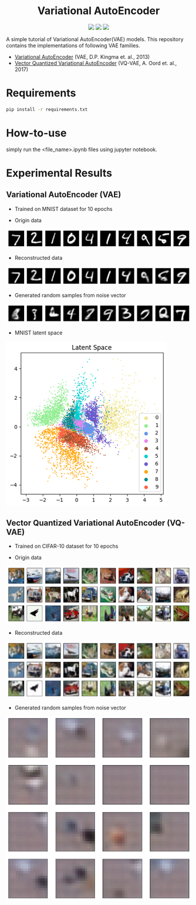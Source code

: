 <h1 align="center">
  <b>Variational AutoEncoder</b><br>
</h1>

<p align="center">
    <a href="https://www.python.org/">
    <img src="https://img.shields.io/badge/Python-3.10-ff69b4.svg" /></a>
    <a href= "https://pytorch.org/">
    <img src="https://img.shields.io/badge/PyTorch-1.3-2BAF2B.svg" /></a>
    <a href= "https://github.com/baohuy11/Variational-autoencoder/blob/main/LICENSE">
    <img src="https://img.shields.io/badge/license-Apache2.0-blue.svg" /></a>
</p>

A simple tutorial of Variational AutoEncoder(VAE) models. This repository contains the implementations of following VAE families.


* [Variational AutoEncoder](https://arxiv.org/pdf/1312.6114.pdf) (VAE, D.P. Kingma et. al., 2013)
* [Vector Quantized Variational AutoEncoder](https://arxiv.org/pdf/1711.00937.pdf) (VQ-VAE, A. Oord et. al., 2017)

# Requirements
```bash
pip install -r requirements.txt
```

# How-to-use
simply run the <file_name>.ipynb files using jupyter notebook.

# Experimental Results
## Variational AutoEncoder (VAE)
- Trained on MNIST dataset for 10 epochs

- Origin data

![MNIST_origin](./assets/mnist_origin.png) 

- Reconstructed data

![VAE_reconstructed](./assets/mnist_reconstruct.png)

- Generated random samples from noise vector

![VAE_generated_sample](./assets/mnist_generate.png)

- MNIST latent space

![MNIST_latent_space](./assets/mnist_latent_space.png)

## Vector Quantized Variational AutoEncoder (VQ-VAE)
- Trained on CIFAR-10 dataset for 10 epochs

- Origin data

![CIFAR-10_origin](./assets/cifar-10_origin.png) 

- Reconstructed data

![CIFAR-10_reconstructed](./assets/cifar-10_reconstruct.png)

- Generated random samples from noise vector

![CIFAR-10_generated_sample](./assets/cifar-10_generate.png)

